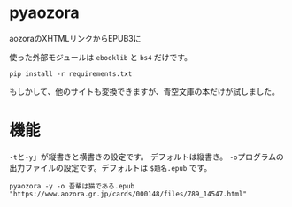 # pyaozora

aozoraのXHTMLリンクからEPUB3に

使った外部モジュールは `ebooklib` と `bs4` だけです。
```
pip install -r requirements.txt
```

もしかして、他のサイトも変換できますが、青空文庫の本だけが試しました。

# 機能
`-t`と`-y`」が縦書きと横書きの設定です。 デフォルトは縦書き。
`-o`プログラムの出力ファイルの設定です。デフォルトは `$題名.epub` です。

```
pyaozora -y -o 吾輩は猫である.epub "https://www.aozora.gr.jp/cards/000148/files/789_14547.html"
```
